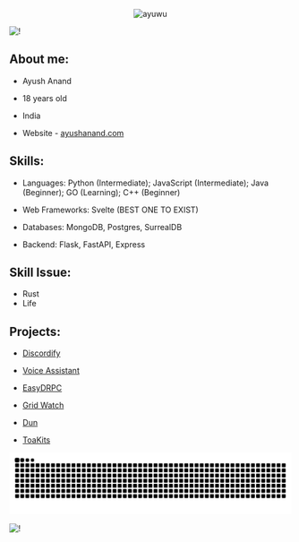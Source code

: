 <p align="center"> <img src="https://komarev.com/ghpvc/?username=iayushanand&label=Profile+Views&color=7e49a8&style=for-the-badge" alt="ayuwu"/> </p>

![!](https://capsule-render.vercel.app/api?type=waving&height=200&color=be6dfc&text=Hi,%20I%20am%20Ayu&textBg=false&section=header&reversal=false&desc=Welcome%20to%20my%20Github&fontColor=ffffff&fontSize=54&fontAlignY=30&descAlignY=50&animation=twinkling)

<!-- <details open>
 <summary>🖼</summary>
<img align="right" width="300" height="648" src="https://wallpapers-clan.com/wp-content/uploads/2023/05/cute-anime-boy-art-wallpaper.jpg">
</details> -->

## About me:

- Ayush Anand

- 18 years old

- India

- Website - [ayushanand.com](https://www.ayushanand.com)

## Skills:

- Languages: Python (Intermediate); JavaScript (Intermediate); Java (Beginner); GO (Learning); C++ (Beginner)

- Web Frameworks: Svelte (BEST ONE TO EXIST)

- Databases: MongoDB, Postgres, SurrealDB

- Backend: Flask, FastAPI, Express

## Skill Issue:

- Rust
- Life

## Projects:

- [Discordify](https://github.com/iayushanand/discordify)

- [Voice Assistant](https://github.com/iayushanand/voice-assistant)

- [EasyDRPC](https://github.com/iayushanand/Easy-DRPC)

- [Grid Watch](https://github.com/iayushanand/Grid-Watch)

- [Dun](https://dun.ayuitz.xyz)

- [ToaKits](https://toakits.com)
<!---

### I write code (sometimes)

--->

<!---
 [![](https://discord.c99.nl/widget/theme-4/748053138354864229.png)](https://discord.gg/BrMtkWS8GS)

- 🔭 I’m currently working on: **Nothing :(**
- 🌱 I’m currently learning: **Nothing :(**
- ⚡ Fun fact: I have a [website](https://ayushanand.com/)

<!--<a href="https://discord.gg/BrMtkWS8GS"><img src="https://img.shields.io/discord/733027681184251937.svg?style=flat&label=Join%20Community&color=7289DA" alt="Join Community Badge"/></a>-->

<!-- <img src="https://github-readme-stats.vercel.app/api/top-langs/?username=iayushanand&hide_progress=false&theme=jolly&hide_border=true&bg_color=00000000" alt="ovi" /> ![](https://github-readme-stats.vercel.app/api?username=iayushanand\&rank_icon=github&theme=jolly&hide_border=true&bg_color=00000000)


<p align="center">
<img align="center" src = "https://github-readme-streak-stats.herokuapp.com/?user=iayushanand&theme=jolly&hide_border=true&bg_color=00000000">
</p>


<p align="center">ㅤㅤㅤ
ㅤㅤㅤ<img align="center" src = https://skillicons.dev/icons?i=py,java,html,css,tailwindcss,flask,fastapi,postgres,mongodb  ">
</p>

<!-- ![](https://capsule-render.vercel.app/api?type=slice&height=97&color=be6dfc&reversal=false&section=footer&&fontSize=30&fontColor=ffffff&desc=Thanks%20for%20visit&descAlignY=97&fontAlign=27) -->

![Snake animation](https://raw.githubusercontent.com/iayushanand/iayushanand/output/github-contribution-grid-snake-dark.svg)

<!--<img src="https://github-profile-trophy.vercel.app/?username=iayushanand&theme=juicyfresh&no-bg=true" />-->

<!--<a href="https://readme-jokes.vercel.app"><img align="center" src="https://readme-jokes.vercel.app/api" alt="README Jokes"></a> -->

![!](https://capsule-render.vercel.app/api?type=transparent&height=150&color=be6dfc&text=Thanks%20for%20visiting&section=footer&reversal=false&fontAlignY=80&fontSize=50&fontColor=ffff)

<!-- ##### Socials: -->
